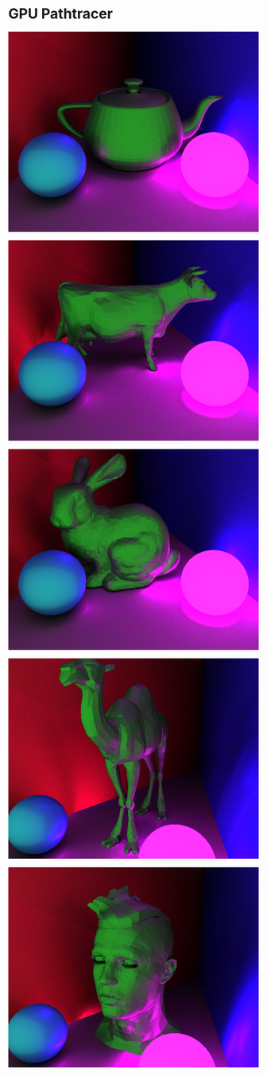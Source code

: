 # GPU Pathtracer

![](images/image_1.jpg) 

![](images/image_3.jpg)

![](images/image_4.jpg)

![](images/image_5.jpg)

![](images/image_6.jpg)
